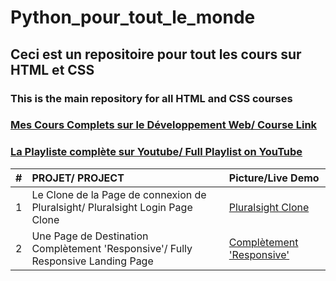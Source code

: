 # Python_pour_tout_le_monde

## Ceci est un repositoire pour tout les cours sur HTML et CSS
### This is the main repository for all HTML and CSS courses

### [Mes Cours Complets sur le Développement Web/ Course Link](https://www.youtube.com/channel/UCzvbhmjj1E0lJB9_O5tF79w)
### [La Playliste complète sur Youtube/ Full Playlist on YouTube](https://www.youtube.com/channel/UCzvbhmjj1E0lJB9_O5tF79w)


| # |                                   PROJET/ PROJECT                                 |                Picture/Live Demo                       |
| --|:----------------------------------------------------------------------------------|:-------------------------------------------------------|
| 1 |  Le Clone de la Page de connexion de Pluralsight/ Pluralsight Login Page Clone    | [Pluralsight Clone](https://iili.io/XnK3Je.png)
| 2 |  Une Page de Destination Complètement 'Responsive'/ Fully Responsive Landing Page | [Complètement 'Responsive'](https://iili.io/XnKV7n.png)             

